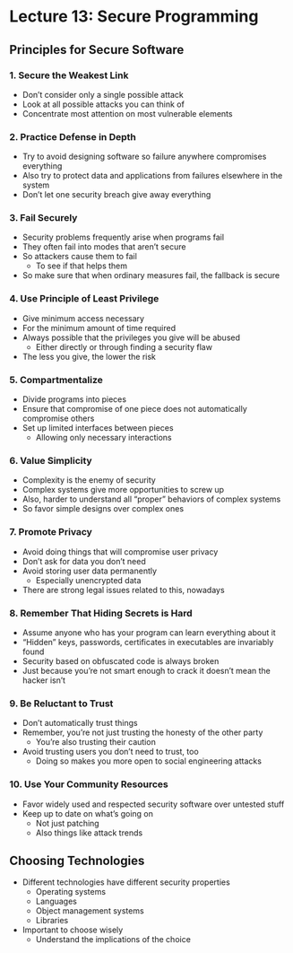 # Lecture 13: Secure Programming
## Principles for Secure Software
### 1. Secure the Weakest Link
* Don’t consider only a single possible attack
* Look at all possible attacks you can think of
* Concentrate most attention on most vulnerable elements
### 2. Practice Defense in Depth
* Try to avoid designing software so failure anywhere compromises everything
* Also try to protect data and applications from failures elsewhere in the system
* Don’t let one security breach give away everything
### 3. Fail Securely
* Security problems frequently arise when programs fail
* They often fail into modes that aren’t secure
* So attackers cause them to fail
  * To see if that helps them
* So make sure that when ordinary measures fail, the fallback is secure
### 4. Use Principle of Least Privilege
* Give minimum access necessary 
* For the minimum amount of time required
* Always possible that the privileges you give will be abused
  * Either directly or through finding a security flaw
* The less you give, the lower the risk
### 5. Compartmentalize
* Divide programs into pieces
* Ensure that compromise of one piece does not automatically compromise others
* Set up limited interfaces between pieces
  * Allowing only necessary interactions
### 6. Value Simplicity
* Complexity is the enemy of security
* Complex systems give more opportunities to screw up
* Also, harder to understand all “proper” behaviors of complex systems
* So favor simple designs over complex ones
### 7. Promote Privacy
* Avoid doing things that will compromise user privacy
* Don’t ask for data you don’t need
* Avoid storing user data permanently
  * Especially unencrypted data
* There are strong legal issues related to this, nowadays
### 8. Remember That Hiding Secrets is Hard
* Assume anyone who has your program can learn everything about it
* “Hidden” keys, passwords, certificates in executables are invariably found
* Security based on obfuscated code is always broken
* Just because you’re not smart enough to crack it doesn’t mean the hacker isn’t
### 9. Be Reluctant to Trust
* Don’t automatically trust things
* Remember, you’re not just trusting the honesty of the other party
  * You’re also trusting their caution
* Avoid trusting users you don’t need to trust, too
  * Doing so makes you more open to social engineering attacks
### 10. Use Your Community Resources
* Favor widely used and respected security software over untested stuff
* Keep up to date on what’s going on
  * Not just patching
  * Also things like attack trends
## Choosing Technologies
* Different technologies have different security properties
  * Operating systems
  * Languages
  * Object management systems
  * Libraries
* Important to choose wisely
  * Understand the implications of the choice
